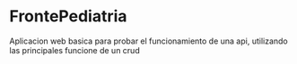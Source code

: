 # FrontePediatria


Aplicacion web basica para probar el funcionamiento de una api, utilizando las principales funcione de un crud
